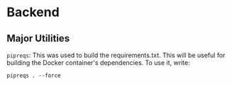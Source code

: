 # Backend

## Major Utilities

`pipreqs`: This was used to build the requirements.txt. This will be useful for building the Docker container's dependencies. To use it, write:
```
pipreqs . --force
```